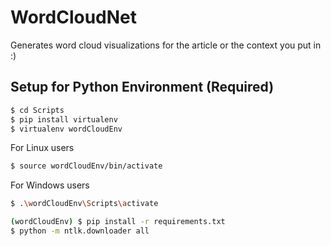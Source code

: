 # WordCloudNet
Generates word cloud visualizations for the article or the context you put in :)

## Setup for Python Environment (Required)
```bash
$ cd Scripts
$ pip install virtualenv
$ virtualenv wordCloudEnv
```

For Linux users
```bash
$ source wordCloudEnv/bin/activate
```
For Windows users
```bash
$ .\wordCloudEnv\Scripts\activate
```

```bash
(wordCloudEnv) $ pip install -r requirements.txt
$ python -m ntlk.downloader all 
```

